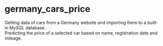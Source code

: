 # germany_cars_price
<div>
  Getting data of cars from a Germany website and importing them to a built-in MySQL database.
</div>
<div>
  Predicting the price of a selected car based on name, registration date and mileage.
  </div>
